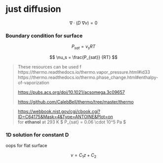 

# just diffusion 


$$
\nabla \cdot (D \ \nabla \nu) = 0
$$

### Boundary condition for surface



$$
P_{sat} = \nu_s RT
$$

$$
\nu_s = \frac{P_{sat}} {RT}
$$





<blockquote>
These resources can be used f
https://thermo.readthedocs.io/thermo.vapor_pressure.html#id33
https://thermo.readthedocs.io/thermo.phase_change.html#enthalpy-of-vaporization

https://pubs.acs.org/doi/10.1021/acsomega.3c09657

https://github.com/CalebBell/thermo/tree/master/thermo
</blockquote>

> https://webbook.nist.gov/cgi/cbook.cgi?ID=C64175&Mask=4&Type=ANTOINE&Plot=on \
for **ethanol** at 293 K
$ P_{sat} = 0.06 \cdot 10^5 Pa $ 


### 1D solution for constant D

oops  for flat surface 

$$ \nu = C_1 z + C_2 $$




